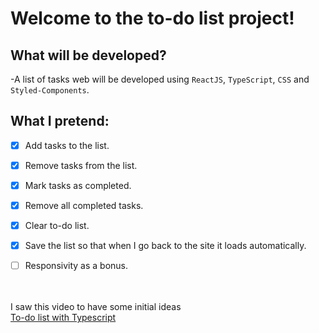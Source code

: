 # Welcome to the to-do list project!

## What will be developed?

-A list of tasks web will be developed using `ReactJS`, `TypeScript`, `CSS` and `Styled-Components`.

## What I pretend:

- [X] Add tasks to the list.
- [X] Remove tasks from the list.
- [X] Mark tasks as completed.
- [X] Remove all completed tasks.
- [X] Clear to-do list.
- [X] Save the list so that when I go back to the site it loads automatically.
- [ ] Responsivity as a bonus.


<br/><br/>
  I saw this video to have some initial ideas <br/> [To-do list with Typescript](https://www.youtube.com/watch?v=95sAtAareR8)

